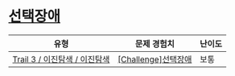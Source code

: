 # [선택장애](https://www.codetree.ai/trails/complete/curated-cards/challenge-binary-selection)

|유형|문제 경험치|난이도|
|---|---|---|
|[Trail 3 / 이진탐색 / 이진탐색](https://www.codetree.ai/trail-info/novice-high/)|[[Challenge]선택장애](https://www.codetree.ai/trails/complete/curated-cards/challenge-binary-selection/)|보통|

